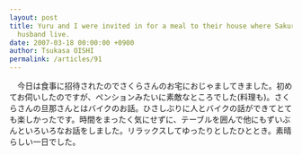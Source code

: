 ```yaml
---
layout: post
title: Yuru and I were invited in for a meal to their house where Sakura-san and her
  husband live.
date: 2007-03-18 00:00:00 +0900
author: Tsukasa OISHI
permalink: /articles/91
---
```



　今日は食事に招待されたのでさくらさんのお宅におじゃましてきました。初めてお伺いしたのですが、ペンションみたいに素敵なところでした(料理も)。さくらさんの旦那さんとはバイクのお話。ひさしぶりに人とバイクの話ができてとても楽しかったです。時間をまったく気にせずに、テーブルを囲んで他にもずいぶんといろいろなお話をしました。リラックスしてゆったりとしたひととき。素晴らしい一日でした。  

